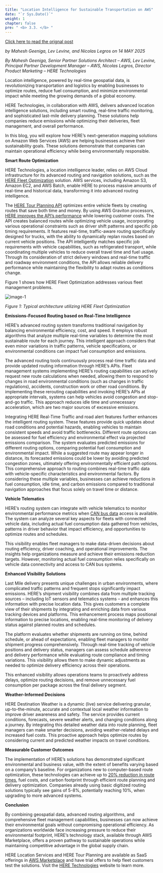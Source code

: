 ```yaml
---
title: "Location Intelligence for Sustainable Transportation on AWS"
date: "`r Sys.Date()`"
weight: 1
chapter: false
pre: " <b> 3.3. </b> "
---
```


[Click here to read the orignal post](https://aws.amazon.com/vi/blogs/apn/location-intelligence-for-sustainable-transportation-on-aws/)


*by Mahesh Geeniga, Lev Levine, and Nicolas Legros on 14 MAY 2025*

*By Mahesh Geeniga, Senior Partner Solutions Architect – AWS, Lev Levine, Principal Partner Development Manager – AWS, Nicolas Legros, Director Product Marketing – HERE Technologies*

Location intelligence, powered by real-time geospatial data, is revolutionizing transportation and logistics by enabling businesses to optimize routes, reduce fuel consumption, and minimize environmental impact while meeting the growing demands of a global economy.

HERE Technologies, in collaboration with AWS, delivers advanced location intelligence solutions, including smart routing, real-time traffic monitoring, and sophisticated last-mile delivery planning. These solutions help companies reduce emissions while optimizing their deliveries, fleet management, and overall performance.

In this blog, you will explore how HERE’s next-generation mapping solutions on Amazon Web Services (AWS) are helping businesses achieve their sustainability goals. These solutions demonstrate that companies can maintain operational efficiency while being environmentally responsible.

**Smart Route Optimization**

HERE Technologies, a location intelligence leader, relies on AWS Cloud infrastructure for its advanced routing and navigation solutions, such as the [HERE Fleet Optimization](https://aws.amazon.com/marketplace/seller-profile?id=cc033bc0-fe05-4d79-ba58-9a132b1fe9d3) solution. AWS services, including Amazon S3, Amazon EC2, and AWS Batch, enable HERE to process massive amounts of real-time and historical data, transforming it into advanced routing intelligence.

The [HERE Tour Planning API](https://aws.amazon.com/marketplace/pp/prodview-izb3zaa6bhepo) optimizes entire vehicle fleets by creating routes that save both time and money. By using AWS Graviton processors, [HERE improves the API’s performance](https://aws.amazon.com/solutions/case-studies/here-technologies-case-study/) while lowering customer costs. The API creates balanced routes while optimizing vehicle usage, incorporating various operational constraints such as driver shift patterns and specific job timing requirements. It features real-time, traffic-aware routing specifically designed for trucks, with the ability to dynamically replan routes based on current vehicle positions. The API intelligently matches specific job requirements with vehicle capabilities, such as refrigerated transport, while coordinating multiple vehicles to reduce overall travel time and fuel usage. Through its consideration of strict delivery windows and real-time traffic and roadway environment conditions, the API allows reliable delivery performance while maintaining the flexibility to adapt routes as conditions change.

Figure 1 shows how HERE Fleet Optimization addresses various fleet management problems.

![image-1](images/3-BlogsTranslated/3.3-/image-1.png)

*Figure 1: Typical architecture utilizing HERE Fleet Optimization*

**Emissions-Focused Routing based on Real-Time Intelligence**

HERE’s advanced routing system transforms traditional navigation by balancing environmental efficiency, cost, and speed. It employs robust algorithms that analyze multiple real-time variables to determine the most sustainable route for each journey. This intelligent approach considers that even minor variations in traffic patterns, vehicle specifications, or environmental conditions can impact fuel consumption and emissions.

The advanced routing tools continuously process real-time traffic data and provide updated routing information through HERE’s APIs. Fleet management systems implementing HERE’s routing capabilities can actively request new route calculations when needed, allowing them to respond to changes in road environmental conditions (such as changes in traffic regulations), accidents, construction work or other road conditions. By implementing these rerouting capabilities and invoking HERE’s APIs at appropriate intervals, systems can help vehicles avoid congestion and stop-and-go traffic. This approach reduces idle time and unnecessary acceleration, which are two major sources of excessive emissions.

Integrating HERE Real-Time Traffic and road alert features further enhances the intelligent routing system. These features provide quick updates about road conditions and potential hazards, enabling vehicles to maintain consistent speeds and avoid traffic bottlenecks. Different route options can be assessed for fuel efficiency and environmental effect via projected emissions comparison. The system evaluates predicted emissions for different routing options, comparing potential fuel consumption and environmental impact. While a suggested route may appear longer in distance, its forecasted emissions could be lower by avoiding predicted congestion zones, ultimately offering environmentally efficient path options. This comprehensive approach to routing combines real-time traffic data with vehicle-specific characteristics and environmental factors. By considering these multiple variables, businesses can achieve reductions in fuel consumption, idle time, and carbon emissions compared to traditional navigation approaches that focus solely on travel time or distance.

**Vehicle Telematics**

HERE’s routing system can integrate with vehicle telematics to monitor environmental performance metrics when [CAN bus data](https://en.wikipedia.org/wiki/CAN_bus) access is available. The system can analyze several key aspects for fleets with connected vehicle data, including actual fuel consumption data gathered from vehicles, patterns in driver behavior that impact efficiency, and opportunities to optimize routes and schedules.

This visibility enables fleet managers to make data-driven decisions about routing efficiency, driver coaching, and operational improvements. The insights help organizations measure and achieve their emissions reduction targets. However, monitoring actual fuel consumption relies specifically on vehicle data connectivity and access to CAN bus systems.

**Enhanced Visibility Solutions**

Last Mile delivery presents unique challenges in urban environments, where complicated traffic patterns and frequent stops significantly impact emissions. HERE’s shipment visibility combines data from multiple tracking sources – including IoT sensors and telematics systems – and enhances this information with precise location data. This gives customers a complete view of their shipments by integrating and enriching data from various tracking devices and platforms. This enhancement process maps positional information to precise locations, enabling real-time monitoring of delivery status against planned routes and schedules.

The platform evaluates whether shipments are running on time, behind schedule, or ahead of expectations, enabling fleet managers to monitor shipment progress comprehensively. Through real-time tracking of vehicle positions and delivery status, managers can assess schedule adherence and delivery performance while evaluating route compliance and timing variations. This visibility allows them to make dynamic adjustments as needed to optimize delivery efficiency across their operations.

This enhanced visibility allows operations teams to proactively address delays, optimize routing decisions, and remove unnecessary fuel consumption per package across the final delivery segment.

**Weather-Informed Decisions**

HERE Destination Weather is a dynamic (live) service delivering granular, up-to-the-minute, accurate and contextual local weather information to improve driver awareness and safety. The service provides current conditions, forecasts, severe weather alerts, and changing conditions along a journey. By integrating this detailed weather data into route planning, fleet managers can make smarter decisions, avoiding weather-related delays and increased fuel costs. This proactive approach helps optimize routes by considering current and predicted weather impacts on travel conditions.

**Measurable Customer Outcomes**

The implementation of HERE’s solutions has demonstrated significant environmental and business value, with the extent of benefits varying based on a company’s baseline. For organizations new to computer-based route optimization, these technologies can achieve up to [20% reduction in route times](https://aws.amazon.com/partners/success/kovix-here-technologies/), fuel costs, and carbon footprint through efficient route planning and delivery optimization. Companies already using basic digitized routing solutions typically see gains of 5-8%, potentially reaching 10%, when upgrading to more advanced systems.

**Conclusion**

By combining geospatial data, advanced routing algorithms, and comprehensive fleet management capabilities, businesses can now achieve their environmental goals without compromising operational efficiency. As organizations worldwide face increasing pressure to reduce their environmental footprint, HERE’s technology stack, available through AWS Marketplace, offers a proven pathway to sustainable operations while maintaining competitive advantage in the global supply chain.

HERE Location Services and HERE Tour Planning are available as SaaS offerings in [AWS Marketplace](https://aws.amazon.com/marketplace/seller-profile?id=cc033bc0-fe05-4d79-ba58-9a132b1fe9d3) and have trial offers to help fleet customers test the solutions. Visit the [HERE Technologies](https://www.here.com/) website to learn more.